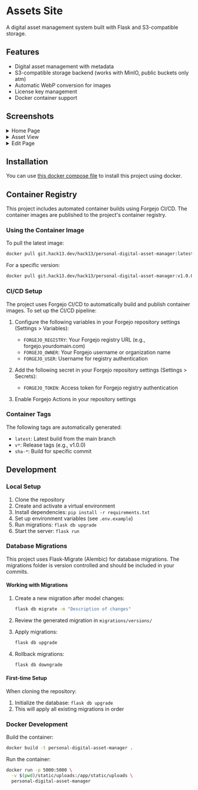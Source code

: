 # Assets Site

A digital asset management system built with Flask and S3-compatible storage.

## Features

- Digital asset management with metadata
- S3-compatible storage backend (works with MinIO, public buckets only atm)
- Automatic WebP conversion for images
- License key management
- Docker container support

## Screenshots
<details>
  <summary>Home Page</summary>
  <p>
    <img src="https://git.hack13.dev/hack13/Personal-Digital-Asset-Manager/raw/branch/main/repo-images/list-of-assets.webp" />
  </p>
</details>
<details>
  <summary>Asset View</summary>
  <p>
    <img src="https://git.hack13.dev/hack13/Personal-Digital-Asset-Manager/raw/branch/main/repo-images/asset-view.webp" />
  </p>
</details>
<details>
  <summary>Edit Page</summary>
  <p>
    <img src="https://git.hack13.dev/hack13/Personal-Digital-Asset-Manager/raw/branch/main/repo-images/edit-view.webp" />
  </p>
</details>

## Installation

You can use [this docker compose file](docker-compose.yml) to install this project using docker.

## Container Registry

This project includes automated container builds using Forgejo CI/CD. The container images are published to the project's container registry.

### Using the Container Image

To pull the latest image:

```bash
docker pull git.hack13.dev/hack13/personal-digital-asset-manager:latest
```

For a specific version:

```bash
docker pull git.hack13.dev/hack13/personal-digital-asset-manager:v1.0.0
```

### CI/CD Setup

The project uses Forgejo CI/CD to automatically build and publish container images. To set up the CI/CD pipeline:

1. Configure the following variables in your Forgejo repository settings (Settings > Variables):
   - `FORGEJO_REGISTRY`: Your Forgejo registry URL (e.g., forgejo.yourdomain.com)
   - `FORGEJO_OWNER`: Your Forgejo username or organization name
   - `FORGEJO_USER`: Username for registry authentication

2. Add the following secret in your Forgejo repository settings (Settings > Secrets):
   - `FORGEJO_TOKEN`: Access token for Forgejo registry authentication

3. Enable Forgejo Actions in your repository settings

### Container Tags

The following tags are automatically generated:
- `latest`: Latest build from the main branch
- `v*`: Release tags (e.g., v1.0.0)
- `sha-*`: Build for specific commit

## Development

### Local Setup

1. Clone the repository
2. Create and activate a virtual environment
3. Install dependencies: `pip install -r requirements.txt`
4. Set up environment variables (see `.env.example`)
5. Run migrations: `flask db upgrade`
6. Start the server: `flask run`

### Database Migrations

This project uses Flask-Migrate (Alembic) for database migrations. The migrations folder is version controlled and should be included in your commits.

#### Working with Migrations

1. Create a new migration after model changes:
   ```bash
   flask db migrate -m "Description of changes"
   ```

2. Review the generated migration in `migrations/versions/`

3. Apply migrations:
   ```bash
   flask db upgrade
   ```

4. Rollback migrations:
   ```bash
   flask db downgrade
   ```

#### First-time Setup

When cloning the repository:
1. Initialize the database: `flask db upgrade`
2. This will apply all existing migrations in order

### Docker Development

Build the container:
```bash
docker build -t personal-digital-asset-manager .
```

Run the container:
```bash
docker run -p 5000:5000 \
  -v $(pwd)/static/uploads:/app/static/uploads \
  personal-digital-asset-manager
```